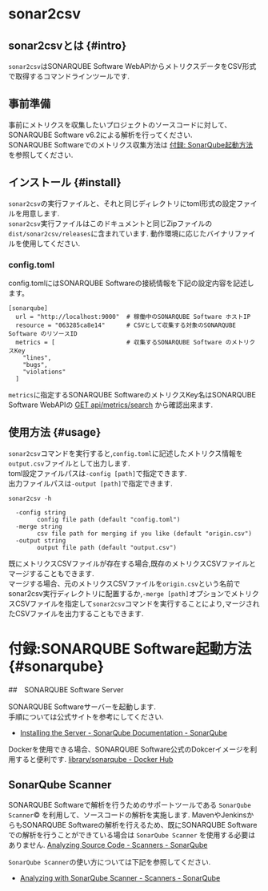 # sonar2csv 

## sonar2csvとは {#intro}

`sonar2csv`はSONARQUBE Software WebAPIからメトリクスデータをCSV形式で取得するコマンドラインツールです.

## 事前準備

事前にメトリクスを収集したいプロジェクトのソースコードに対して、SONARQUBE Software v6.2による解析を行ってください.  
SONARQUBE Softwareでのメトリクス収集方法は [付録: SonarQube起動方法](#sonarqube) を参照してください.

## インストール {#install}

`sonar2csv`の実行ファイルと、それと同じディレクトリにtoml形式の設定ファイルを用意します.  
`sonar2csv`実行ファイルはこのドキュメントと同じZipファイルの`dist/sonar2csv/releases`に含まれています.
動作環境に応じたバイナリファイルを使用してください.

### config.toml

config.tomlにはSONARQUBE Softwareの接続情報を下記の設定内容を記述します。 

```
[sonarqube]
  url = "http://localhost:9000"  # 稼働中のSONARQUBE Software ホストIP
  resource = "063285ca8e14"      # CSVとして収集する対象のSONARQUBE Software のリソースID
  metrics = [                    # 収集するSONARQUBE Software のメトリクスKey
    "lines",
    "bugs",
    "violations"
  ]
```

`metrics`に指定するSONARQUBE SoftwareのメトリクスKey名はSONARQUBE Software WebAPIの [GET api/metrics/search](https://sonarqube.com/web_api/api/metrics/search) から確認出来ます.

## 使用方法 {#usage}

`sonar2csv`コマンドを実行すると,`config.toml`に記述したメトリクス情報を`output.csv`ファイルとして出力します.  
toml設定ファイルパスは`-config [path]`で指定できます.  
出力ファイルパスは`-output [path]`で指定できます.


```
sonar2csv -h

  -config string
        config file path (default "config.toml")
  -merge string
        csv file path for merging if you like (default "origin.csv")
  -output string
        output file path (default "output.csv")
```

既にメトリクスCSVファイルが存在する場合,既存のメトリクスCSVファイルとマージすることもできます.  
マージする場合、元のメトリクスCSVファイルを`origin.csv`という名前でsonar2csv実行ディレクトリに配置するか,`-merge [path]`オプションでメトリクスCSVファイルを指定して`sonar2csv`コマンドを実行することにより,マージされたCSVファイルを出力することもできます.


# 付録:SONARQUBE Software起動方法 {#sonarqube}

##　SONARQUBE Software Server

SONARQUBE Softwareサーバーを起動します.  
手順については公式サイトを参考にしてください.
* [Installing the Server - SonarQube Documentation - SonarQube](https://docs.sonarqube.org/display/SONAR/Installing+the+Server)

Dockerを使用できる場合、SONARQUBE Software公式のDokcerイメージを利用すると便利です.
[library/sonarqube - Docker Hub](https://hub.docker.com/_/sonarqube/)

## SonarQube Scanner

SONARQUBE Softwareで解析を行うためのサポートツールである `SonarQube Scanner`&copy; を利用して、ソースコードの解析を実施します.
MavenやJenkinsからもSONARQUBE Softwareの解析を行えるため、既にSONARQUBE Softwareでの解析を行うことができている場合は `SonarQube Scanner` を使用する必要はありません.
[Analyzing Source Code - Scanners - SonarQube](https://docs.sonarqube.org/display/SCAN/Analyzing+Source+Code#AnalyzingSourceCode-RunningAnalysis)

`SonarQube Scanner`の使い方については下記を参照してください.
* [Analyzing with SonarQube Scanner - Scanners - SonarQube](https://docs.sonarqube.org/display/SCAN/Analyzing+with+SonarQube+Scanner)

